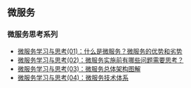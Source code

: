## 微服务

### 微服务思考系列
- [微服务学习与思考(01)：什么是微服务？微服务的优势和劣势](https://www.cnblogs.com/jiujuan/p/13280473.html)
- [微服务学习与思考(02)：微服务实施前有哪些问题需要思考？](https://www.cnblogs.com/jiujuan/p/13284412.html)
- [微服务学习与思考(03)：微服务总体架构图解](https://www.cnblogs.com/jiujuan/p/13295147.html)
- [微服务学习与思考(04)：微服务技术体系](https://www.cnblogs.com/jiujuan/p/13301055.html)
